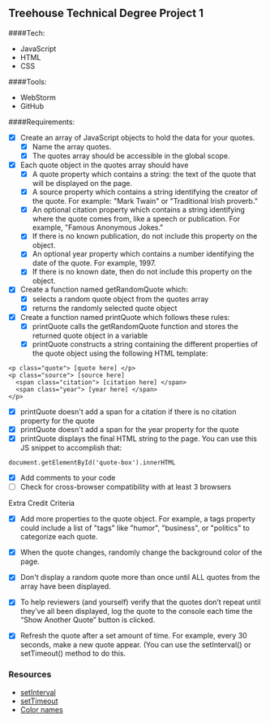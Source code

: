 ## Treehouse Technical Degree Project 1

####Tech:
- JavaScript
- HTML
- CSS

####Tools:
- WebStorm
- GitHub 

####Requirements:
- [x] Create an array of JavaScript objects to hold the data for your quotes. 
	- [x] Name the array quotes. 
	- [x] The quotes array should be accessible in the global scope.
- [x] Each quote object in the quotes array should have 
	- [x] A quote property which contains a string: the text of the quote that will be displayed on the page.
	- [x] A source property which contains a string identifying the creator of the quote. For example: "Mark Twain" or "Traditional Irish proverb.”
	- [x] An optional citation property which contains a string identifying where the quote comes from, like a speech or publication. For example, "Famous Anonymous Jokes." 
	- [x] If there is no known publication, do not include this property on the object.
	- [x] An optional year property which contains a number identifying the date of the quote. For example, 1997. 
	- [x] If there is no known date, then do not include this property on the object.
- [x] Create a function named getRandomQuote which:
	- [x] selects a random quote object from the quotes array
	- [x] returns the randomly selected quote object
- [x] Create a function named printQuote which follows these rules:
	- [x] printQuote calls the getRandomQuote function and stores the returned quote object in a variable
	- [x] printQuote constructs a string containing the different properties of the quote object using the following HTML template:
```
<p class="quote"> [quote here] </p>
<p class="source"> [source here]
  <span class="citation"> [citation here] </span>
  <span class="year"> [year here] </span>
</p>
```

- [x] printQuote doesn't add a span for a citation if there is no citation property for the quote 
- [x] printQuote doesn't add a span for the year property for the quote
- [x] printQuote displays the final HTML string to the page. You can use this JS snippet to accomplish that:

```
document.getElementById('quote-box').innerHTML
```

- [x] Add comments to your code
- [ ] Check for cross-browser compatibility with at least 3 browsers
	
Extra Credit Criteria

- [x] Add more properties to the quote object. For example, a tags property could include a list of "tags" like "humor", "business", or "politics" to categorize each quote.
- [x] When the quote changes, randomly change the background color of the page.
- [x] Don't display a random quote more than once until ALL quotes from the array have been displayed. 
- [x] To help reviewers (and yourself) verify that the quotes don’t repeat until they’ve all been displayed, log the quote to the console each time the “Show Another Quote” button is clicked.
- [x] Refresh the quote after a set amount of time. For example, every 30 seconds, make a new quote appear. (You can use the setInterval() or setTimeout() method to do this.


### Resources
- [setInterval](https://developer.mozilla.org/en-US/docs/Web/API/WindowTimers/setInterval)
- [setTimeout](https://developer.mozilla.org/en-US/docs/Web/API/WindowTimers/setTimeout)
- [Color names](http://www.w3schools.com/colors/colors_names.asp)